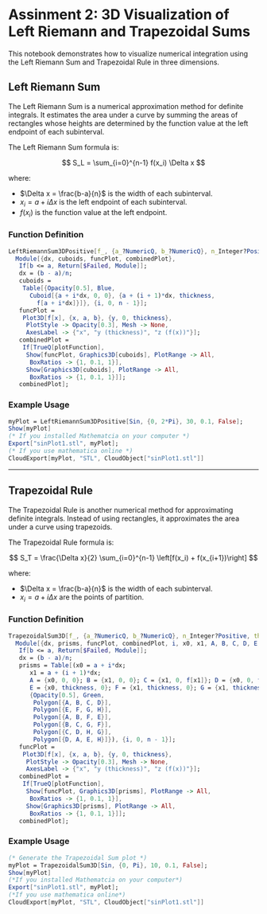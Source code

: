 # Assinment 2: 3D Visualization of Left Riemann and Trapezoidal Sums

This notebook demonstrates how to visualize numerical integration using the Left Riemann Sum and Trapezoidal Rule in three dimensions.

## Left Riemann Sum

The Left Riemann Sum is a numerical approximation method for definite integrals. It estimates the area under a curve by summing the areas of rectangles whose heights are determined by the function value at the left endpoint of each subinterval.

The Left Riemann Sum formula is:

$$  
S_L = \sum_{i=0}^{n-1} f(x_i) \Delta x
$$

where:
- $\Delta x = \frac{b-a}{n}$ is the width of each subinterval.
- $x_i = a + i \Delta x$ is the left endpoint of each subinterval.
- $f(x_i)$ is the function value at the left endpoint.

### Function Definition

```mathematica
LeftRiemannSum3DPositive[f_, {a_?NumericQ, b_?NumericQ}, n_Integer?Positive, thickness_?Positive, plotFunction_ : True] := 
  Module[{dx, cuboids, funcPlot, combinedPlot},
   If[b <= a, Return[$Failed, Module]];
   dx = (b - a)/n;
   cuboids = 
    Table[{Opacity[0.5], Blue, 
      Cuboid[{a + i*dx, 0, 0}, {a + (i + 1)*dx, thickness, 
        f[a + i*dx]}]}, {i, 0, n - 1}];
   funcPlot = 
    Plot3D[f[x], {x, a, b}, {y, 0, thickness}, 
     PlotStyle -> Opacity[0.3], Mesh -> None, 
     AxesLabel -> {"x", "y (thickness)", "z (f(x))"}];
   combinedPlot = 
    If[TrueQ[plotFunction], 
     Show[funcPlot, Graphics3D[cuboids], PlotRange -> All, 
      BoxRatios -> {1, 0.1, 1}], 
     Show[Graphics3D[cuboids], PlotRange -> All, 
      BoxRatios -> {1, 0.1, 1}]];
   combinedPlot];
```

### Example Usage

```mathematica
myPlot = LeftRiemannSum3DPositive[Sin, {0, 2*Pi}, 30, 0.1, False];
Show[myPlot]
(* If you installed Mathematcia on your computer *)
Export["sinPlot1.stl", myPlot];
(* If you use mathematica online *)
CloudExport[myPlot, "STL", CloudObject["sinPlot1.stl"]]
```

---

## Trapezoidal Rule

The Trapezoidal Rule is another numerical method for approximating definite integrals. Instead of using rectangles, it approximates the area under a curve using trapezoids.

The Trapezoidal Rule formula is:

$$
S_T = \frac{\Delta x}{2} \sum_{i=0}^{n-1} \left[f(x_i) + f(x_{i+1})\right]
$$

where:
- $\Delta x = \frac{b-a}{n}$ is the width of each subinterval.
- $x_i = a + i \Delta x$ are the points of partition.

### Function Definition

```mathematica
TrapezoidalSum3D[f_, {a_?NumericQ, b_?NumericQ}, n_Integer?Positive, thickness_?Positive, plotFunction_ : True] := 
  Module[{dx, prisms, funcPlot, combinedPlot, i, x0, x1, A, B, C, D, E, F, G, H},
   If[b <= a, Return[$Failed, Module]];
   dx = (b - a)/n;
   prisms = Table[(x0 = a + i*dx;
      x1 = a + (i + 1)*dx;
      A = {x0, 0, 0}; B = {x1, 0, 0}; C = {x1, 0, f[x1]}; D = {x0, 0, f[x0]};
      E = {x0, thickness, 0}; F = {x1, thickness, 0}; G = {x1, thickness, f[x1]}; H = {x0, thickness, f[x0]};
      {Opacity[0.5], Green,
       Polygon[{A, B, C, D}],
       Polygon[{E, F, G, H}],
       Polygon[{A, B, F, E}],
       Polygon[{B, C, G, F}],
       Polygon[{C, D, H, G}],
       Polygon[{D, A, E, H}]}), {i, 0, n - 1}];
   funcPlot = 
    Plot3D[f[x], {x, a, b}, {y, 0, thickness}, 
     PlotStyle -> Opacity[0.3], Mesh -> None, 
     AxesLabel -> {"x", "y (thickness)", "z (f(x))"}];
   combinedPlot = 
    If[TrueQ[plotFunction], 
     Show[funcPlot, Graphics3D[prisms], PlotRange -> All, 
      BoxRatios -> {1, 0.1, 1}], 
     Show[Graphics3D[prisms], PlotRange -> All, 
      BoxRatios -> {1, 0.1, 1}]];
   combinedPlot];
```

### Example Usage

```mathematica
(* Generate the Trapezoidal Sum plot *)
myPlot = TrapezoidalSum3D[Sin, {0, Pi}, 10, 0.1, False];
Show[myPlot]
(*If you installed Mathematcia on your computer*)
Export["sinPlot1.stl", myPlot];
(*If you use mathematica online*)
CloudExport[myPlot, "STL", CloudObject["sinPlot1.stl"]]

```

